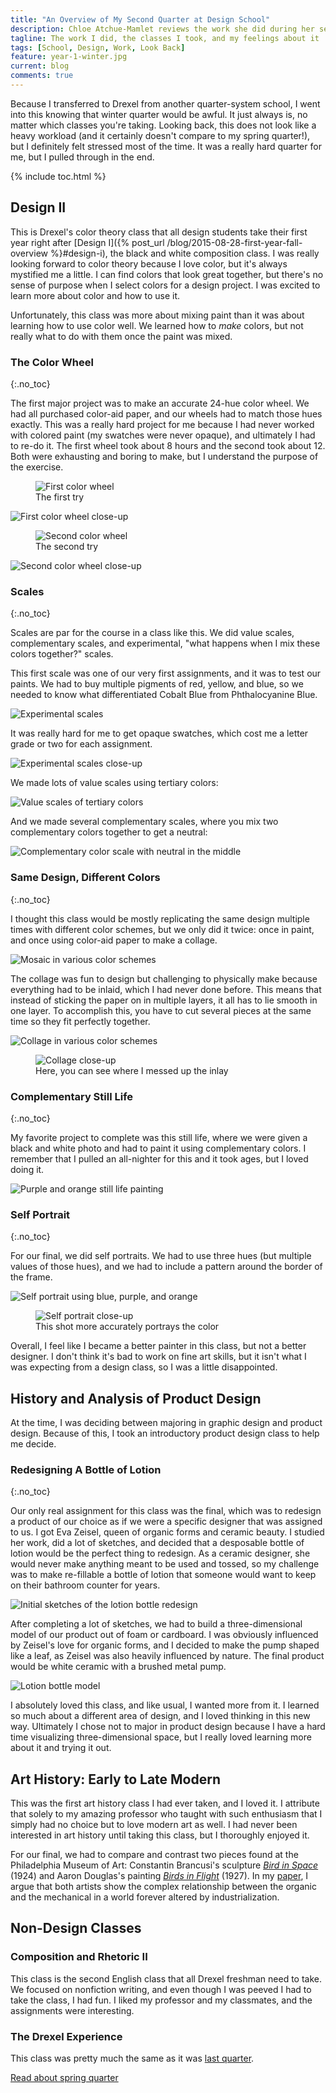 ```yaml
---
title: "An Overview of My Second Quarter at Design School"
description: Chloe Atchue-Mamlet reviews the work she did during her second quarter of design school at Drexel University
tagline: The work I did, the classes I took, and my feelings about it
tags: [School, Design, Work, Look Back]
feature: year-1-winter.jpg
current: blog
comments: true
---
```


Because I transferred to Drexel from another quarter-system school, I went into this knowing that winter quarter would be awful. It just always is, no matter which classes you're taking. Looking back, this does not look like a heavy workload (and it certainly doesn't compare to my spring quarter!), but I definitely felt stressed most of the time. It was a really hard quarter for me, but I pulled through in the end.

{% include toc.html %}

## Design II

This is Drexel's color theory class that all design students take their first year right after [Design I]({% post_url /blog/2015-08-28-first-year-fall-overview %}#design-i), the black and white composition class. I was really looking forward to color theory because I love color, but it's always mystified me a little. I can find colors that look great together, but there's no sense of purpose when I select colors for a design project. I was excited to learn more about color and how to use it. 

Unfortunately, this class was more about mixing paint than it was about learning how to use color well. We learned how to *make* colors, but not really what to do with them once the paint was mixed. 

### The Color Wheel
{:.no_toc}

The first major project was to make an accurate 24-hue color wheel. We had all purchased color-aid paper, and our wheels had to match those hues exactly. This was a really hard project for me because I had never worked with colored paint (my swatches were never opaque), and ultimately I had to re-do it. The first wheel took about 8 hours and the second took about 12. Both were exhausting and boring to make, but I understand the purpose of the exercise.

<figure>
  <img src="/img/design-2/wheel-1.jpg" alt="First color wheel">
  <figcaption>The first try</figcaption>
</figure>

<img src="/img/design-2/wheel-1-close.jpg" alt="First color wheel close-up">

<figure>
  <img src="/img/design-2/wheel-2.jpg" alt="Second color wheel">
  <figcaption>The second try</figcaption>
</figure>

<img src="/img/design-2/wheel-2-close.jpg" alt="Second color wheel close-up">

### Scales
{:.no_toc}

Scales are par for the course in a class like this. We did value scales, complementary scales, and experimental, "what happens when I mix these colors together?" scales.

This first scale was one of our very first assignments, and it was to test our paints. We had to buy multiple pigments of red, yellow, and blue, so we needed to know what differentiated Cobalt Blue from Phthalocyanine Blue.

<img src="/img/design-2/scale-3.jpg" alt="Experimental scales">

It was really hard for me to get opaque swatches, which cost me a letter grade or two for each assignment.

<img src="/img/design-2/scale-5.jpg" alt="Experimental scales close-up">

We made lots of value scales using tertiary colors:

<img src="/img/design-2/scale-4.jpg" alt="Value scales of tertiary colors">

And we made several complementary scales, where you mix two complementary colors together to get a neutral:

<img src="/img/design-2/scale-1.jpg" alt="Complementary color scale with neutral in the middle">

### Same Design, Different Colors
{:.no_toc}

I thought this class would be mostly replicating the same design multiple times with different color schemes, but we only did it twice: once in paint, and once using color-aid paper to make a collage.

<img src="/img/design-2/mosaic.jpg" alt="Mosaic in various color schemes">

The collage was fun to design but challenging to physically make because everything had to be inlaid, which I had never done before. This means that instead of sticking the paper on in multiple layers, it all has to lie smooth in one layer. To accomplish this, you have to cut several pieces at the same time so they fit perfectly together.

<img src="/img/design-2/collage.jpg" alt="Collage in various color schemes">

<figure>
  <img src="/img/design-2/collage-close.jpg" alt="Collage close-up">
  <figcaption>Here, you can see where I messed up the inlay</figcaption>
</figure>

### Complementary Still Life
{:.no_toc}

My favorite project to complete was this still life, where we were given a black and white photo and had to paint it using complementary colors. I remember that I pulled an all-nighter for this and it took ages, but I loved doing it.

<img src="/img/design-2/still-life.jpg" alt="Purple and orange still life painting">

### Self Portrait
{:.no_toc}

For our final, we did self portraits. We had to use three hues (but multiple values of those hues), and we had to include a pattern around the border of the frame.

<img src="/img/design-2/portrait.jpg" alt="Self portrait using blue, purple, and orange">

<figure>
  <img src="/img/design-2/portrait-close.jpg" alt="Self portrait close-up">
  <figcaption>This shot more accurately portrays the color</figcaption>
</figure>

Overall, I feel like I became a better painter in this class, but not a better designer. I don't think it's bad to work on fine art skills, but it isn't what I was expecting from a design class, so I was a little disappointed.

## History and Analysis of Product Design

At the time, I was deciding between majoring in graphic design and product design. Because of this, I took an introductory product design class to help me decide. 

### Redesigning A Bottle of Lotion
{:.no_toc}

Our only real assignment for this class was the final, which was to redesign a product of our choice as if we were a specific designer that was assigned to us. I got Eva Zeisel, queen of organic forms and ceramic beauty. I studied her work, did a lot of sketches, and decided that a desposable bottle of lotion would be the perfect thing to redesign. As a ceramic designer, she would never make anything meant to be used and tossed, so my challenge was to make re-fillable a bottle of lotion that someone would want to keep on their bathroom counter for years.

<img src="/img/product-design/1.jpg" alt="Initial sketches of the lotion bottle redesign">

<img src="/img/product-design/2.jpg" alt="">

<img src="/img/product-design/3.jpg" alt="">

<img src="/img/product-design/4.jpg" alt="">

<img src="/img/product-design/5.jpg" alt="">

<img src="/img/product-design/6.jpg" alt="">

After completing a lot of sketches, we had to build a three-dimensional model of our product out of foam or cardboard. I was obviously influenced by Zeisel's love for organic forms, and I decided to make the pump shaped like a leaf, as Zeisel was also heavily influenced by nature. The final product would be white ceramic with a brushed metal pump.

<img src="/img/product-design/model.jpg" alt="Lotion bottle model">

<img src="/img/product-design/model-2.jpg" alt="">

I absolutely loved this class, and like usual, I wanted more from it. I learned so much about a different area of design, and I loved thinking in this new way. Ultimately I chose not to major in product design because I have a hard time visualizing three-dimensional space, but I really loved learning more about it and trying it out.

## Art History: Early to Late Modern

This was the first art history class I had ever taken, and I loved it. I attribute that solely to my amazing professor who taught with such enthusiasm that I simply had no choice but to love modern art as well. I had never been interested in art history until taking this class, but I thoroughly enjoyed it. 

For our final, we had to compare and contrast two pieces found at the Philadelphia Museum of Art: Constantin Brancusi's sculpture [*Bird in Space*](http://www.philamuseum.org/collections/permanent/51057.html) (1924) and Aaron Douglas's painting [*Birds in Flight*](http://www.philamuseum.org/collections/permanent/305565.html?mulR=242991129%7C209) (1927). In my [paper](https://docs.google.com/document/d/1SUTePzg0iEyiN79IG9UXDYxBrBGV5Z7RXWuXB3s5kNk/edit?usp=sharing), I argue that both artists show the complex relationship between the organic and the mechanical in a world forever altered by industrialization.

## Non-Design Classes

### Composition and Rhetoric II

This class is the second English class that all Drexel freshman need to take. We focused on nonfiction writing, and even though I was peeved I had to take the class, I had fun. I liked my professor and my classmates, and the assignments were interesting. 

### The Drexel Experience

This class was pretty much the same as it was [last quarter](/blog/first-year-fall-overview/#the-drexel-experience).

<a class="button" href="{% post_url /blog/2015-09-10-first-year-spring-overview %}">Read about spring quarter</a>